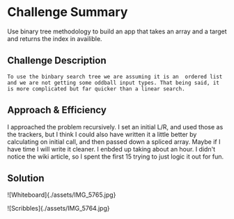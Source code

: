 # Challenge Summary
<!-- Short summary or background information -->

Use binary tree methodology to build an app that takes an array and a target and returns the index in availible.

## Challenge Description
<!-- Description of the challenge -->
    To use the binbary search tree we are assuming it is an  ordered list and we are not getting some oddball input types. That being said, it is more complicated but far quicker than a linear search. 
## Approach & Efficiency
<!-- What approach did you take? Why? What is the Big O space/time for this approach? -->

I approached the problem recursively. I set an initial L/R, and used those as the trackers, but I think I could also have written it a little better by calculating on initial call, and then passed down a spliced array. Maybe if I have time I will write it cleaner. I enbded up taking about an hour. I didn't notice the wiki article, so I spent the first 15 trying to just logic it out  for fun.

## Solution
<!-- Embedded whiteboard image -->

![Whiteboard]{./assets/IMG_5765.jpg}

![Scribbles]{./assets/IMG_5764.jpg}